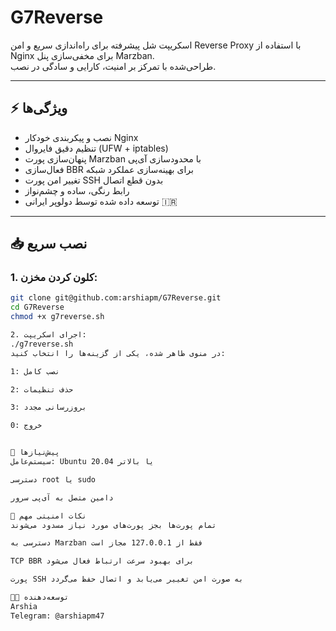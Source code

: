 # G7Reverse

اسکریپت شل پیشرفته برای راه‌اندازی سریع و امن Reverse Proxy با استفاده از Nginx برای مخفی‌سازی پنل Marzban.  
طراحی‌شده با تمرکز بر امنیت، کارایی و سادگی در نصب.

---

## ⚡ ویژگی‌ها

- نصب و پیکربندی خودکار Nginx
- تنظیم دقیق فایروال (UFW + iptables)
- پنهان‌سازی پورت Marzban با محدودسازی آی‌پی
- فعال‌سازی BBR برای بهینه‌سازی عملکرد شبکه
- تغییر امن پورت SSH بدون قطع اتصال
- رابط رنگی، ساده و چشم‌نواز
- توسعه داده شده توسط دولوپر ایرانی 🇮🇷

---

## 📥 نصب سریع

### 1. کلون کردن مخزن:

```bash
git clone git@github.com:arshiapm/G7Reverse.git
cd G7Reverse
chmod +x g7reverse.sh

2. اجرای اسکریپت:
./g7reverse.sh
در منوی ظاهر شده، یکی از گزینه‌ها را انتخاب کنید:

1: نصب کامل

2: حذف تنظیمات

3: بروزرسانی مجدد

0: خروج


🧾 پیش‌نیازها
سیستم‌عامل: Ubuntu 20.04 یا بالاتر

دسترسی root یا sudo

دامین متصل به آی‌پی سرور

🔐 نکات امنیتی مهم
تمام پورت‌ها بجز پورت‌های مورد نیاز مسدود می‌شوند

دسترسی به Marzban فقط از 127.0.0.1 مجاز است

TCP BBR برای بهبود سرعت ارتباط فعال می‌شود

پورت SSH به صورت امن تغییر می‌یابد و اتصال حفظ می‌گردد

👨‍💻 توسعه‌دهنده
Arshia
Telegram: @arshiapm47
